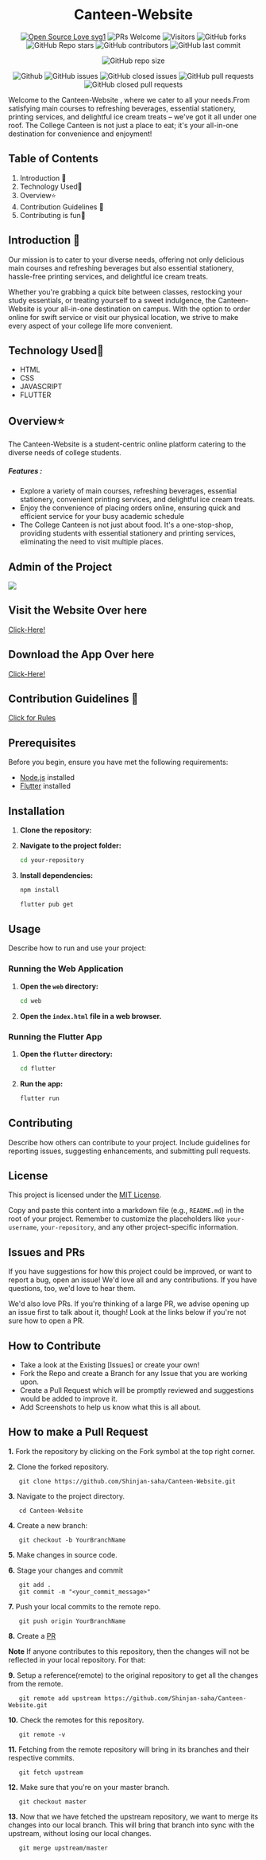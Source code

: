 # <div align="center">Canteen-Website </div>

<div align="center">
 <p>

[![Open Source Love svg1](https://badges.frapsoft.com/os/v1/open-source.svg?v=103)](https://github.com/ellerbrock/open-source-badges/)
![PRs Welcome](https://img.shields.io/badge/PRs-welcome-brightgreen.svg?style=flat)
![Visitors](https://api.visitorbadge.io/api/visitors?path=Shinjan-saha%2FCanteen-Website%20&countColor=%23263759&style=flat)
![GitHub forks](https://img.shields.io/github/forks/Shinjan-saha/Canteen-Website)
![GitHub Repo stars](https://img.shields.io/github/stars/Shinjan-saha/Canteen-Website)
![GitHub contributors](https://img.shields.io/github/contributors/Shinjan-saha/Canteen-Website)
![GitHub last commit](https://img.shields.io/github/last-commit/Shinjan-saha/Canteen-Website)

![GitHub repo size](https://img.shields.io/github/repo-size/Shinjan-saha/Canteen-Website)

![Github](https://img.shields.io/github/license/Shinjan-saha/Canteen-Website)
![GitHub issues](https://img.shields.io/github/issues/Shinjan-saha/Canteen-Website)
![GitHub closed issues](https://img.shields.io/github/issues-closed-raw/Shinjan-saha/Canteen-Website)
![GitHub pull requests](https://img.shields.io/github/issues-pr/Shinjan-saha/Canteen-Website)
![GitHub closed pull requests](https://img.shields.io/github/issues-pr-closed/Shinjan-saha/Canteen-Website)

</p>
 </div>

Welcome to the Canteen-Website , where we cater to all your needs.From satisfying main courses to refreshing beverages, essential stationery, printing services, and delightful ice cream treats – we've got it all under one roof.
The College Canteen is not just a place to eat; it's your all-in-one destination for convenience and enjoyment!

## Table of Contents

1. Introduction 📌
2. Technology Used🚀
3. Overview⭐
4. Contribution Guidelines 📑
5. Contributing is fun🧡

## Introduction 📌

Our mission is to cater to your diverse needs, offering not only delicious main courses and refreshing beverages but also essential stationery, hassle-free printing services, and delightful ice cream treats.

Whether you're grabbing a quick bite between classes, restocking your study essentials, or treating yourself to a sweet indulgence, the  Canteen-Website is your all-in-one destination on campus. With the option to order online for swift service or visit our physical location, we strive to make every aspect of your college life more convenient.

## Technology Used🚀

- HTML
- CSS
- JAVASCRIPT
- FLUTTER





## Overview⭐

The  Canteen-Website is a student-centric online platform catering to the diverse needs of college students.

##### Features :

- Explore a variety of main courses, refreshing beverages, essential stationery, convenient printing services, and delightful ice cream treats.
- Enjoy the convenience of placing orders online, ensuring quick and efficient service for your busy academic schedule
- The College Canteen is not just about food. It's a one-stop-shop, providing students with essential stationery and printing services, eliminating the need to visit multiple places.

## Admin of the Project

<img src="./img/project-admin.jpg">

## Visit the Website Over here

[Click-Here!](https://canteen-website-shinjan.vercel.app/)

## Download the App Over here


[Click-Here!](https://github.com/Shinjan-saha/Canteen-Website/blob/main/canapp/canapp/App-release/app-release.apk)

## Contribution Guidelines 📑

[Click for Rules](https://github.com/Shinjan-saha/Canteen-Website/blob/main/CONTRIBUTE.md)


## Prerequisites

Before you begin, ensure you have met the following requirements:

- [Node.js](https://nodejs.org/) installed
- [Flutter](https://flutter.dev/) installed


## Installation

1. **Clone the repository:**


2. **Navigate to the project folder:**

   ```bash
   cd your-repository
   ```

3. **Install dependencies:**

   ```bash
   npm install
   ```

   ```bash
   flutter pub get
   ```

## Usage

Describe how to run and use your project:

### Running the Web Application

1. **Open the `web` directory:**

   ```bash
   cd web
   ```

2. **Open the `index.html` file in a web browser.**

### Running the Flutter App

1. **Open the `flutter` directory:**

   ```bash
   cd flutter
   ```

2. **Run the app:**

   ```bash
   flutter run
   ```

## Contributing

Describe how others can contribute to your project. Include guidelines for reporting issues, suggesting enhancements, and submitting pull requests.

## License

This project is licensed under the [MIT License](LICENSE).

Copy and paste this content into a markdown file (e.g., `README.md`) in the root of your project. Remember to customize the placeholders like `your-username`, `your-repository`, and any other project-specific information.

## Issues and PRs

If you have suggestions for how this project could be improved, or want to report a bug, open an issue! We'd love all and any contributions. If you have questions, too, we'd love to hear them.

We'd also love PRs. If you're thinking of a large PR, we advise opening up an issue first to talk about it, though! Look at the links below if you're not sure how to open a PR.

## How to Contribute

- Take a look at the Existing [Issues] or create your own!
- Fork the Repo and create a Branch for any Issue that you are working upon.
- Create a Pull Request which will be promptly reviewed and suggestions would be added to improve it.
- Add Screenshots to help us know what this is all about.

## How to make a Pull Request

**1.** Fork the repository by clicking on the Fork symbol at the top right corner.

**2.** Clone the forked repository.

```
   git clone https://github.com/Shinjan-saha/Canteen-Website.git
```

**3.** Navigate to the project directory.

```
   cd Canteen-Website
```

**4.** Create a new branch:

```
   git checkout -b YourBranchName
```

**5.** Make changes in source code.

**6.** Stage your changes and commit

```
   git add .
   git commit -m "<your_commit_message>"
```

**7.** Push your local commits to the remote repo.

```
   git push origin YourBranchName
```

**8.** Create a [PR](https://help.github.com/en/github/collaborating-with-issues-and-pull-requests/creating-a-pull-request)

**Note** If anyone contributes to this repository, then the changes will not be reflected in your local repository. For that:

**9.** Setup a reference(remote) to the original repository to get all the changes from the remote.

```
   git remote add upstream https://github.com/Shinjan-saha/Canteen-Website.git
```

**10.** Check the remotes for this repository.

```
   git remote -v
```

**11.** Fetching from the remote repository will bring in its branches and their respective commits.

```
   git fetch upstream
```

**12.** Make sure that you're on your master branch.

```
   git checkout master
```

**13.** Now that we have fetched the upstream repository, we want to merge its changes into our local branch. This will bring that branch into sync with the upstream, without losing our local changes.

```
   git merge upstream/master
```






